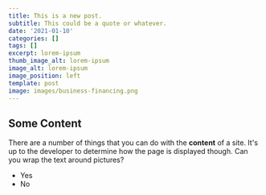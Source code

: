 ```yaml
---
title: This is a new post.
subtitle: This could be a quote or whatever.
date: '2021-01-10'
categories: []
tags: []
excerpt: lorem-ipsum
thumb_image_alt: lorem-ipsum
image_alt: lorem-ipsum
image_position: left
template: post
image: images/business-financing.png
---
```

## Some Content

There are a number of things that you can do with the **content** of a site. It's up to the developer to determine how the page is displayed though. Can you wrap the text around pictures?

- Yes
- No